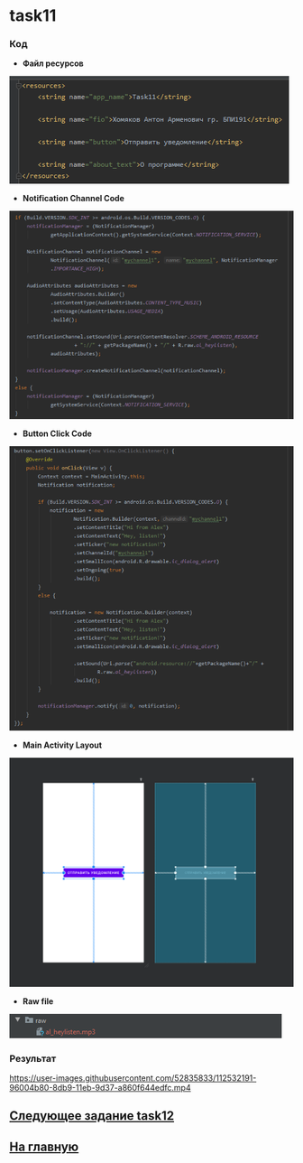 # task11
### Код 

* **Файл ресурсов**

![str](https://github.com/antonkhmv/android_dz/blob/main/task11/img/str.png)

* **Notification Channel Code**

![main](https://github.com/antonkhmv/android_dz/blob/main/task11/img/chan.png)

* **Button Click Code**

![main](https://github.com/antonkhmv/android_dz/blob/main/task11/img/lstn.png)

* **Main Activity Layout**

![main_lay](https://github.com/antonkhmv/android_dz/blob/main/task11/img/lay.png)

* **Raw file**

![sec_lay](https://github.com/antonkhmv/android_dz/blob/main/task11/img/raw.png)
 
### Результат

https://user-images.githubusercontent.com/52835833/112532191-96004b80-8db9-11eb-9d37-a860f644edfc.mp4

## [Следующее задание task12](../task12)

## [На главную](/../../)


